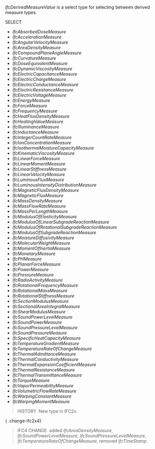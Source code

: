 _IfcDerivedMeasureValue_ is a select type for selecting between derived measure types.

SELECT

*  _IfcAbsorbedDoseMeasure_ 
*  _IfcAccelerationMeasure_ 
*  _IfcAngularVelocityMeasure_ 
*  _IfcAreaDensityMeasure_ 
*  _IfcCompoundPlaneAngleMeasure_ 
*  _IfcCurvatureMeasure_ 
*  _IfcDoseEquivalentMeasure_ 
*  _IfcDynamicViscosityMeasure_ 
*  _IfcElectricCapacitanceMeasure_ 
*  _IfcElectricChargeMeasure_ 
*  _IfcElectricConductanceMeasure_ 
*  _IfcElectricResistanceMeasure_ 
*  _IfcElectricVoltageMeasure_ 
*  _IfcEnergyMeasure_ 
*  _IfcForceMeasure_ 
*  _IfcFrequencyMeasure_ 
*  _IfcHeatFluxDensityMeasure_ 
*  _IfcHeatingValueMeasure_ 
*  _IfcIlluminanceMeasure_ 
*  _IfcInductanceMeasure_ 
*  _IfcIntegerCountRateMeasure_ 
*  _IfcIonConcentrationMeasure_ 
*  _IfcIsothermalMoistureCapacityMeasure_ 
*  _IfcKinematicViscosityMeasure_ 
*  _IfcLinearForceMeasure_ 
*  _IfcLinearMomentMeasure_ 
*  _IfcLinearStiffnessMeasure_ 
*  _IfcLinearVelocityMeasure_ 
*  _IfcLuminousFluxMeasure_ 
*  _IfcLuminousIntensityDistributionMeasure_ 
*  _IfcMagneticFluxDensityMeasure_ 
*  _IfcMagneticFluxMeasure_ 
*  _IfcMassDensityMeasure_ 
*  _IfcMassFlowRateMeasure_ 
*  _IfcMassPerLengthMeasure_ 
*  _IfcModulusOfElasticityMeasure_ 
*  _IfcModulusOfLinearSubgradeReactionMeasure_ 
*  _IfcModulusOfRotationalSubgradeReactionMeasure_ 
*  _IfcModulusOfSubgradeReactionMeasure_ 
*  _IfcMoistureDiffusivityMeasure_ 
*  _IfcMolecularWeightMeasure_ 
*  _IfcMomentOfInertiaMeasure_ 
*  _IfcMonetaryMeasure_ 
*  _IfcPHMeasure_ 
*  _IfcPlanarForceMeasure_ 
*  _IfcPowerMeasure_ 
*  _IfcPressureMeasure_ 
*  _IfcRadioActivityMeasure_ 
*  _IfcRotationalFrequencyMeasure_ 
*  _IfcRotationalMassMeasure_ 
*  _IfcRotationalStiffnessMeasure_ 
*  _IfcSectionModulusMeasure_ 
*  _IfcSectionalAreaIntegralMeasure_ 
*  _IfcShearModulusMeasure_ 
*  _IfcSoundPowerLevelMeasure_ 
*  _IfcSoundPowerMeasure_ 
*  _IfcSoundPressureLevelMeasure_ 
*  _IfcSoundPressureMeasure_ 
*  _IfcSpecificHeatCapacityMeasure_ 
*  _IfcTemperatureGradientMeasure_ 
*  _IfcTemperatureRateOfChangeMeasure_ 
*  _IfcThermalAdmittanceMeasure_ 
*  _IfcThermalConductivityMeasure_ 
*  _IfcThermalExpansionCoefficientMeasure_ 
*  _IfcThermalResistanceMeasure_ 
*  _IfcThermalTransmittanceMeasure_ 
*  _IfcTorqueMeasure_ 
*  _IfcVaporPermeabilityMeasure_ 
*  _IfcVolumetricFlowRateMeasure_ 
*  _IfcWarpingConstantMeasure_ 
*  _IfcWarpingMomentMeasure_ 

> HISTORY&nbsp; New type in IFC2x.

{ .change-ifc2x4}
> IFC4 CHANGE&nbsp; added _IfcAreaDensityMeasure_, _IfcSoundPowerLevelMeasure_, _IfcSoundPressureLevelMeasure_, _IfcTemperatureRateOfChangeMeasure_, removed _IfcTimeStamp_.
